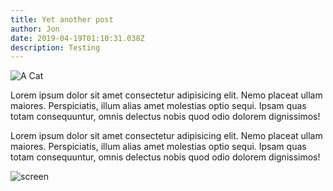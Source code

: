 ```yaml
---
title: Yet another post
author: Jon
date: 2019-04-19T01:10:31.038Z
description: Testing
---
```

![A Cat](/img/cat.jpg "Kitty in the tree")

Lorem ipsum dolor sit amet consectetur adipisicing elit. Nemo placeat ullam maiores. Perspiciatis, illum alias amet molestias optio sequi. Ipsam quas totam consequuntur, omnis delectus nobis quod odio dolorem dignissimos!

Lorem ipsum dolor sit amet consectetur adipisicing elit. Nemo placeat ullam maiores. Perspiciatis, illum alias amet molestias optio sequi. Ipsam quas totam consequuntur, omnis delectus nobis quod odio dolorem dignissimos!

![screen](/img/tv.jpg "tv screen")
